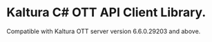 # Kaltura C# OTT API Client Library.
Compatible with Kaltura OTT server version 6.6.0.29203 and above.

